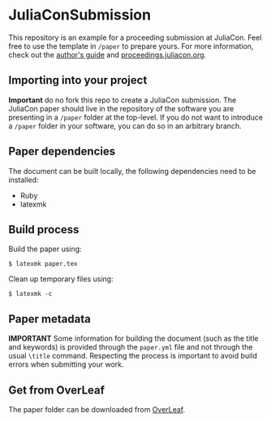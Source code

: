 # JuliaConSubmission

This repository is an example for a proceeding submission at JuliaCon.
Feel free to use the template in `/paper` to prepare yours.
For more information, check out the [author's guide](https://juliacon.github.io/proceedings-guide/author/) and [proceedings.juliacon.org](http://proceedings.juliacon.org).

## Importing into your project

**Important** do no fork this repo to create a JuliaCon submission.
The JuliaCon paper should live in the repository of the software you are presenting in a `/paper` folder at the top-level.
If you do not want to introduce a `/paper` folder in your software, you can do so in an arbitrary branch.

## Paper dependencies

The document can be built locally, the following dependencies need to be installed:
- Ruby
- latexmk

## Build process

Build the paper using:
```
$ latexmk paper.tex
```

Clean up temporary files using:
```
$ latexmk -c
```

## Paper metadata

**IMPORTANT**
Some information for building the document (such as the title and keywords)
is provided through the `paper.yml` file and not through the usual `\title`
command. Respecting the process is important to avoid build errors when
submitting your work.

## Get from OverLeaf

The paper folder can be downloaded from [OverLeaf](https://www.overleaf.com/read/dcvvhkyynmzt).
